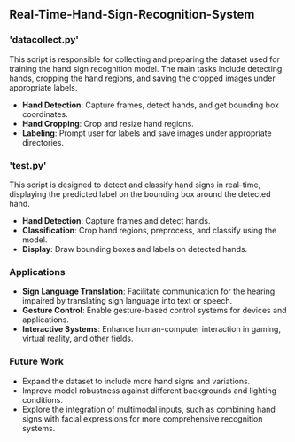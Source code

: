 ## Real-Time-Hand-Sign-Recognition-System



### 'datacollect.py'
This script is responsible for collecting and preparing the dataset used for training the hand sign recognition model. The main tasks include detecting hands, cropping the hand regions, and saving the cropped images under appropriate labels.
- **Hand Detection**: Capture frames, detect hands, and get bounding box coordinates.
- **Hand Cropping**: Crop and resize hand regions.
- **Labeling**: Prompt user for labels and save images under appropriate directories.
  
### 'test.py'
This script is designed to detect and classify hand signs in real-time, displaying the predicted label on the bounding box around the detected hand.
- **Hand Detection**: Capture frames and detect hands.
- **Classification**: Crop hand regions, preprocess, and classify using the model.
- **Display**: Draw bounding boxes and labels on detected hands.

### Applications
- **Sign Language Translation**: Facilitate communication for the hearing impaired by translating sign language into text or speech.
- **Gesture Control**: Enable gesture-based control systems for devices and applications.
- **Interactive Systems**: Enhance human-computer interaction in gaming, virtual reality, and other fields.
### Future Work
- Expand the dataset to include more hand signs and variations.
- Improve model robustness against different backgrounds and lighting conditions.
- Explore the integration of multimodal inputs, such as combining hand signs with facial expressions for more comprehensive recognition systems.
